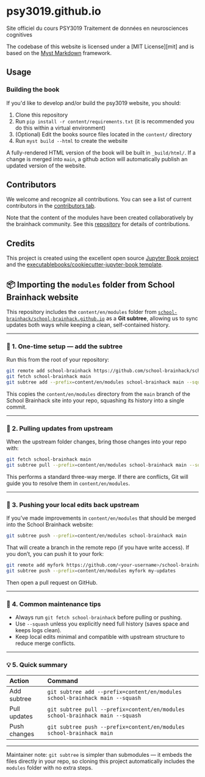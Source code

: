 # psy3019.github.io
Site officiel du cours PSY3019 Traitement de données en neurosciences cognitives

The codebase of this website is licensed under a
[MIT License][mit] and is based on the [Myst Markdown](https://mystmd.org/) framework.

## Usage

### Building the book

If you'd like to develop and/or build the psy3019 website, you should:

1. Clone this repository
2. Run `pip install -r content/requirements.txt` (it is recommended you do this within a virtual environment)
3. (Optional) Edit the books source files located in the `content/` directory
4. Run `myst build --html` to create the website

A fully-rendered HTML version of the book will be built in `_build/html/`. If a change is merged into `main`, a github action will automatically publish an updated version of the website.

## Contributors

We welcome and recognize all contributions. You can see a list of current contributors in the [contributors tab](https://github.com/psy3019/psy3019.github.io/graphs/contributors).

Note that the content of the modules have been created collaboratively by the brainhack community. See this [repository](https://github.com/school-brainhack/school-brainhack.github.io) for details of contributions.

## Credits

This project is created using the excellent open source [Jupyter Book project](https://jupyterbook.org/) and the [executablebooks/cookiecutter-jupyter-book template](https://github.com/executablebooks/cookiecutter-jupyter-book).


## 📦 Importing the `modules` folder from School Brainhack website

This repository includes the `content/en/modules` folder from
[`school-brainhack/school-brainhack.github.io`](https://github.com/school-brainhack/school-brainhack.github.io)
as a **Git subtree**, allowing us to sync updates both ways while keeping a clean, self-contained history.

---

### 🧩 1. One-time setup — add the subtree

Run this from the root of your repository:

```bash
git remote add school-brainhack https://github.com/school-brainhack/school-brainhack.github.io.git
git fetch school-brainhack main
git subtree add --prefix=content/en/modules school-brainhack main --squash
```

This copies the `content/en/modules` directory from the `main` branch of the School Brainhack site into your repo, squashing its history into a single commit.

---

### 🔄 2. Pulling updates from upstream

When the upstream folder changes, bring those changes into your repo with:

```bash
git fetch school-brainhack main
git subtree pull --prefix=content/en/modules school-brainhack main --squash
```

This performs a standard three-way merge.
If there are conflicts, Git will guide you to resolve them in `content/en/modules`.

---

### 🚀 3. Pushing your local edits back upstream

If you’ve made improvements in `content/en/modules` that should be merged into the School Brainhack website:

```bash
git subtree push --prefix=content/en/modules school-brainhack main
```

That will create a branch in the remote repo (if you have write access).
If you don’t, you can push it to your fork:

```bash
git remote add myfork https://github.com/<your-username>/school-brainhack.github.io.git
git subtree push --prefix=content/en/modules myfork my-updates
```

Then open a pull request on GitHub.

---

### 🧰 4. Common maintenance tips

* Always run `git fetch school-brainhack` before pulling or pushing.
* Use `--squash` unless you explicitly need full history (saves space and keeps logs clean).
* Keep local edits minimal and compatible with upstream structure to reduce merge conflicts.

---

### 💡 5. Quick summary

| Action       | Command                                                                       |
| :----------- | :---------------------------------------------------------------------------- |
| Add subtree  | `git subtree add --prefix=content/en/modules school-brainhack main --squash`  |
| Pull updates | `git subtree pull --prefix=content/en/modules school-brainhack main --squash` |
| Push changes | `git subtree push --prefix=content/en/modules school-brainhack main`          |

---

Maintainer note:
`git subtree` is simpler than submodules — it embeds the files directly in your repo, so cloning this project automatically includes the `modules` folder with no extra steps.

